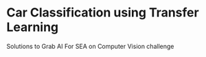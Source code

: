 # Car Classification using Transfer Learning
Solutions to Grab AI For SEA on Computer Vision challenge
